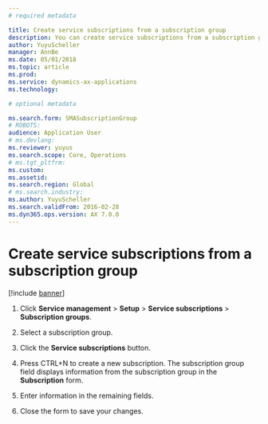 ```yaml
---
# required metadata

title: Create service subscriptions from a subscription group   
description: You can create service subscriptions from a subscription group. 
author: YuyuScheller
manager: AnnBe
ms.date: 05/01/2018
ms.topic: article
ms.prod: 
ms.service: dynamics-ax-applications
ms.technology: 

# optional metadata

ms.search.form: SMASubscriptionGroup
# ROBOTS: 
audience: Application User
# ms.devlang: 
ms.reviewer: yuyus
ms.search.scope: Core, Operations
# ms.tgt_pltfrm: 
ms.custom: 
ms.assetid: 
ms.search.region: Global
# ms.search.industry: 
ms.author: YuyuScheller
ms.search.validFrom: 2016-02-28
ms.dyn365.ops.version: AX 7.0.0
---
```


# Create service subscriptions from a subscription group 

[!include [banner](../includes/banner.md)]


1.  Click **Service management** \> **Setup** \> **Service subscriptions** \> **Subscription groups**.

2.  Select a subscription group.

3.  Click the **Service subscriptions** button.

4.  Press CTRL+N to create a new subscription. The subscription group field displays information from the subscription group in the **Subscription** form.

5.  Enter information in the remaining fields.

6.  Close the form to save your changes.

  


